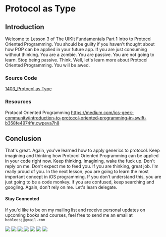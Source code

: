 # Protocol as Type

## Introduction
Welcome to Lesson 3 of The UIKIt Fundamentals Part 1 Intro to Protocol Oriented Programming. You should be guilty if you haven't thought about how POP can be applied in your future app. If you are just consuming without thinking. You are a zombie. You are passive. You are not going to learn. Stop being passive. Think. Well, let's learn more about Protocol Oriented Programming. You will be awed.

### Source Code
[1403_Protocol as Type](https://www.dropbox.com/sh/vvy34bgbyio7k4p/AADYOs3OUaU38RSdN4HaG4OWa?dl=0)
### Resources

Protocol Oriented Programming https://medium.com/ios-geek-community/introduction-to-protocol-oriented-programming-in-swift-b358fe4974f#.cwpeva7h8

## Conclusion
That's great. Again, you've learned how to apply generics to protocol. Keep imagining and thinking how Protocol Oriented Programming can be applied in your code right now. Keep thinking. Imagining, wake the fuck up. Don't reply on me. Don't expect me to feed you. If you are thinking, great job. I'm really proud of you. In the next lesson, you are going to learn the most important concept in iOS programming. If you don't understand this, you are just going to be a code monkey. If you are confused, keep searching and googling. Again, don't rely on me. Let's learn delegate.

#### Stay Connected
If you'd like to be on my mailing list and receive personal updates on upcoming books and courses, feel free to send me an email at `bobleesj@gmail.com`
<p>
<a href="http://bobthedeveloper.io"><img src="https://img.shields.io/badge/Personal-Website-333333.svg"></a>
<a href="https://facebook.com/bobthedeveloper"><img src="https://img.shields.io/badge/Facebook-Like-3B5998.svg"></a> <a href="https://youtube.com/bobthedeveloper"><img src="https://img.shields.io/badge/YouTube-Subscribe-CE1312.svg"</a> <a href="https://twitter.com/bobleesj"><img src="https://img.shields.io/badge/Twitter-Follow-55ACEE.svg"></a> <a href="https://instagram.com/bobthedev
"><img src="https://img.shields.io/badge/Instagram-Follow-BB2F92.svg"></a> <a href="https://linkedin.com/in/bobleesj"><img src= "https://img.shields.io/badge/LinkedIn-Connect-0077B5.svg"></a>
<a href="https://medium.com/@bobleesj"><img src="https://img.shields.io/badge/Medium-Read-00AB6C.svg"/></a>
</p>
